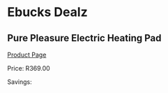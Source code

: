 
# Ebucks Dealz
## Pure Pleasure Electric Heating Pad
[Product Page](https://www.ebucks.com/web/shop/productSelected.do?prodId=1136292392&catId=704982758)

Price: R369.00

Savings: 


	